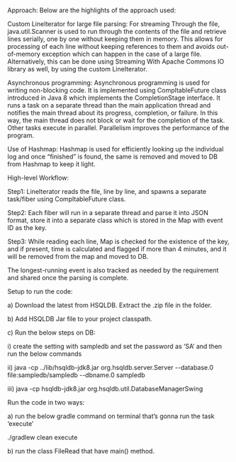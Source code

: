 Approach: Below are the highlights of the approach used:


Custom LineIterator for large file parsing: For streaming Through the file, java.util.Scanner is used to run through the contents of the file and retrieve lines serially, one by one without keeping them in memory.  This allows for processing of each line without keeping references to them and avoids out-of-memory exception which can happen in the case of a large file. Alternatively, this can be done using Streaming With Apache Commons IO library as well, by using the custom LineIterator.

Asynchronous programming: Asynchronous programming is used for writing non-blocking code. It is implemented using CompltableFuture class introduced in Java 8 which implements the CompletionStage interface.  It runs a task on a separate thread than the main application thread and notifies the main thread about its progress, completion, or failure. In this way, the main thread does not block or wait for the completion of the task. Other tasks execute in parallel. Parallelism improves the performance of the program. 

Use of Hashmap: Hashmap is used for efficiently looking up the individual log and once “finished” is found, the same is removed and moved to DB from Hashmap to keep it light.


High-level Workflow:

Step1: LineIterator reads the file, line by line, and spawns a separate task/fiber using CompltableFuture class.

Step2: Each fiber will run in a separate thread and parse it into JSON format, store it into a separate class which is stored in the Map with event ID as the key.

Step3: While reading each line, Map is checked for the existence of the key, and if present, time is calculated and flagged if more than 4 minutes, and it will be removed from the map and moved to DB. 

The longest-running event is also tracked as needed by the requirement and shared once the parsing is complete.


Setup to run the code:

a) Download the latest from HSQLDB. Extract the .zip file in the folder. 

b) Add HSQLDB Jar file to your project classpath.
 
c) Run the below steps on DB:

   i) create the setting with sampledb and set the password as ‘SA’ and then run the below commands 
   
   ii) java -cp ../lib/hsqldb-jdk8.jar org.hsqldb.server.Server --database.0 file:sampledb/sampledb --dbname.0 sampledb 
   
   iii) java -cp hsqldb-jdk8.jar org.hsqldb.util.DatabaseManagerSwing
   

Run the code in two ways:

a) run the below gradle command on terminal that’s gonna run the task ‘execute’       
 
 ./gradlew clean execute

b) run the class FileRead that have main() method.